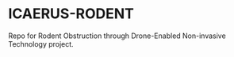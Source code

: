 # ICAERUS-RODENT
Repo for Rodent Obstruction through Drone-Enabled Non-invasive Technology project.
